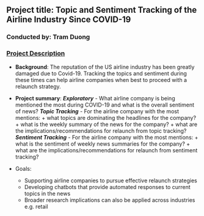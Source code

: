 ## Project title: Topic and Sentiment Tracking of the Airline Industry Since COVID-19
### Conducted by: Tram Duong

### [Project Description](doc/)

+ **Background**: The reputation of the US airline industry has been greatly damaged due to Covid-19.
Tracking the topics and sentiment during these times can help airline companies when best to proceed with a relaunch strategy.

+ **Project summary**: 
	***Exploratory*** - What airline company is being mentioned the most during COVID-19 and what is the overall sentiment of news?
	***Topic Tracking*** - For the airline company with the most mentions:
		+ what topics are dominating the headlines for the company?
		+ what is the weekly summary of the news for the company?
		+ what are the implications/recommendations for relaunch from topic tracking?
	***Sentiment Tracking*** - For the airline company with the most mentions:
		+ what is the sentiment of weekly news summaries for the company?
		+ what are the implications/recommendations for relaunch from sentiment tracking?

+ Goals: 
	+ Supporting airline companies to pursue effective relaunch strategies
	+ Developing chatbots that provide automated responses to current topics in the news
	+ Broader research implications can also be applied across industries e.g. retail 
